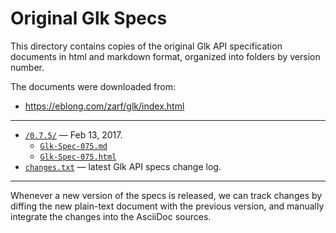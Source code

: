 # Original Glk Specs

This directory contains copies of the original Glk API specification documents in html and markdown format, organized into folders by version number.

The documents were downloaded from:

- https://eblong.com/zarf/glk/index.html

-------------------------------------------------------------------------------

- [`/0.7.5/`][0.7.5] — Feb 13, 2017.
    + [`Glk-Spec-075.md`][0.7.5 md]
    + [`Glk-Spec-075.html`][0.7.5 Live]
- [`changes.txt`][changes.txt] — latest Glk API specs change log.



-------------------------------------------------------------------------------

Whenever a new version of the specs is released, we can track changes by diffing the new plain-text document with the previous version, and manually integrate the changes into the AsciiDoc sources.

<!-----------------------------------------------------------------------------
                               REFERENCE LINKS
------------------------------------------------------------------------------>


<!-- project files -->

[changes.txt]: ./changes.txt "View the latest Glk specification change log"

[0.7.5]: ./0.7.5 "original Glk v0.7.5 specification docs"
[0.7.5 md]: ./0.7.5/Glk-Spec-075.md
[0.7.5 Live]: https://htmlpreview.github.io/?https://github.com/tajmone/if-specs/blob/master/glk/upstream/0.7.5/Glk-Spec-075.html "Live HTML Preview"

<!-- EOF -->
